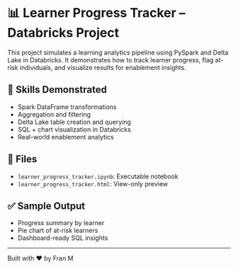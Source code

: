 # 📊 Learner Progress Tracker – Databricks Project

This project simulates a learning analytics pipeline using PySpark and Delta Lake in Databricks. It demonstrates how to track learner progress, flag at-risk individuals, and visualize results for enablement insights.

## 🧠 Skills Demonstrated
- Spark DataFrame transformations
- Aggregation and filtering
- Delta Lake table creation and querying
- SQL + chart visualization in Databricks
- Real-world enablement analytics

## 📁 Files
- `learner_progress_tracker.ipynb`: Executable notebook
- `learner_progress_tracker.html`: View-only preview

## ✅ Sample Output
- Progress summary by learner
- Pie chart of at-risk learners
- Dashboard-ready SQL insights

---

Built with ❤️ by Fran M
